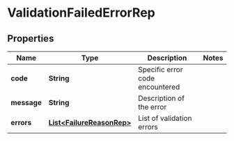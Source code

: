 

# ValidationFailedErrorRep


## Properties

| Name | Type | Description | Notes |
|------------ | ------------- | ------------- | -------------|
|**code** | **String** | Specific error code encountered |  |
|**message** | **String** | Description of the error |  |
|**errors** | [**List&lt;FailureReasonRep&gt;**](FailureReasonRep.md) | List of validation errors |  |



